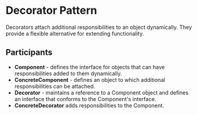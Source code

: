 # Decorator Pattern
Decorators attach additional responsibilities to an object dynamically. They provide a flexible alternative for extending functionality.

## Participants
- **Component** - defines the interface for objects that can have responsibilities added to them dynamically.
- **ConcreteComponent** - defines an object to which additional responsibilities can be attached.
- **Decorator** - maintains a reference to a Component object and defines an interface that conforms to the Component's interface.
- **ConcreteDecorator** adds responsibilities to the Component.


